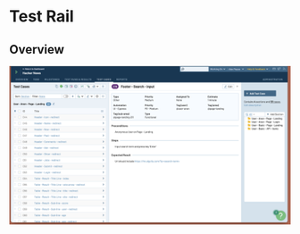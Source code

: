 # Test Rail

## Overview
![alt text](https://github.com/alexpeaceca/testing_patterns/blob/main/testrail_csv/screenshot.png)

